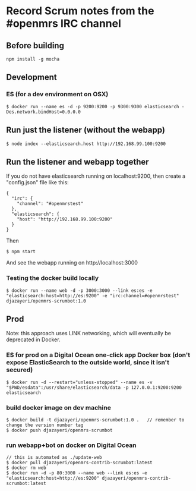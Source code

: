# Record Scrum notes from the #openmrs IRC channel

## Before building

    npm install -g mocha

## Development

### ES (for a dev environment on OSX)

    $ docker run --name es -d -p 9200:9200 -p 9300:9300 elasticsearch -Des.network.bindHost=0.0.0.0
     
## Run just the listener (without the webapp)

    $ node index --elasticsearch.host http://192.168.99.100:9200

## Run the listener and webapp together

If you do not have elasticsearch running on localhost:9200, then create a "config.json" file like this:

    {
      "irc": {
        "channel": "#openmrstest"
      },
      "elasticsearch": {
        "host": "http://192.168.99.100:9200"
      }
    }

Then

    $ npm start
    
And see the webapp running on http://localhost:3000

### Testing the docker build locally

    $ docker run --name web -d -p 3000:3000 --link es:es -e "elasticsearch:host=http://es:9200" -e "irc:channel=#openmrstest" djazayeri/openmrs-scrumbot:1.0

## Prod

Note: this approach uses LINK networking, which will eventually be deprecated in Docker.

### ES for prod on a Digital Ocean one-click app Docker box (don't expose ElasticSearch to the outside world, since it isn't secured)

    $ docker run -d --restart="unless-stopped" --name es -v "$PWD/esdata":/usr/share/elasticsearch/data -p 127.0.0.1:9200:9200 elasticsearch
    
### build docker image on dev machine

    $ docker build -t djazayeri/openmrs-scrumbot:1.0 .   // remember to change the version number tag
    $ docker push djazayeri/openmrs-scrumbot
    
### run webapp+bot on docker on Digital Ocean

    // this is automated as ./update-web
    $ docker pull djazayeri/openmrs-contrib-scrumbot:latest
    $ docker rm web
    $ docker run -d -p 80:3000 --name web --link es:es -e "elasticsearch:host=http://es:9200" djazayeri/openmrs-contrib-scrumbot:latest

